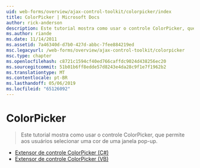 ```yaml
---
uid: web-forms/overview/ajax-control-toolkit/colorpicker/index
title: ColorPicker | Microsoft Docs
author: rick-anderson
description: Este tutorial mostra como usar o controle ColorPicker, que permite aos usuários selecionar uma cor de uma janela pop-up.
ms.author: riande
ms.date: 11/14/2011
ms.assetid: 7a46340d-d7b0-427d-abbc-7fee884219ed
msc.legacyurl: /web-forms/overview/ajax-control-toolkit/colorpicker
msc.type: chapter
ms.openlocfilehash: c8721c1594cf40ed766caffdc9024d438256ec20
ms.sourcegitcommit: 51b01b6ff8edde57d8243e4da28c9f1e7f1962b2
ms.translationtype: MT
ms.contentlocale: pt-BR
ms.lasthandoff: 05/06/2019
ms.locfileid: "65126092"
---
```

# <a name="colorpicker"></a>ColorPicker

> Este tutorial mostra como usar o controle ColorPicker, que permite aos usuários selecionar uma cor de uma janela pop-up.

- [Extensor de controle ColorPicker (C#)](using-the-colorpicker-control-extender-cs.md)
- [Extensor de controle ColorPicker (VB)](using-the-colorpicker-control-extender-vb.md)
